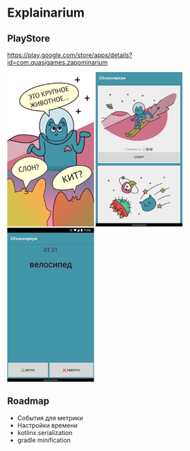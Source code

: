 # Explainarium

## PlayStore
https://play.google.com/store/apps/details?id=com.quasigames.zapominarium

<img src="https://github.com/mishantrop/explainarium/blob/master/graphics/1/Screenshot_0.png" width="200">
<img src="https://github.com/mishantrop/explainarium/blob/master/graphics/1/Screenshot_1.jpg" width="200">
<img src="https://github.com/mishantrop/explainarium/blob/master/graphics/1/Screenshot_2.jpg" width="200">

## Roadmap
* События для метрики
* Настройки времени
* kotlinx.serialization
* gradle minification
